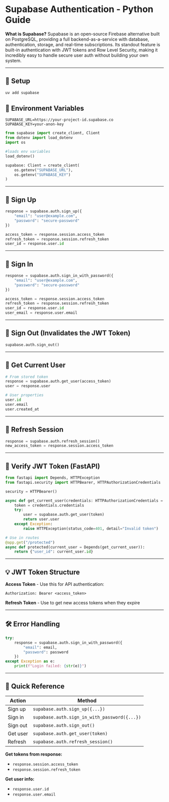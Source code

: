 # Supabase Authentication - Python Guide

**What is Supabase?** Supabase is an open-source Firebase alternative built on PostgreSQL, providing a full backend-as-a-service with database, authentication, storage, and real-time subscriptions. Its standout feature is built-in authentication with JWT tokens and Row Level Security, making it incredibly easy to handle secure user auth without building your own system.

---

## 🚀 Setup

```bash
uv add supabase
```

## 🔑 Environment Variables

```env
SUPABASE_URL=https://your-project-id.supabase.co
SUPABASE_KEY=your-anon-key
```

```python
from supabase import create_client, Client
from dotenv import load_dotenv
import os

#loads env variables
load_dotenv()

supabase: Client = create_client(
    os.getenv("SUPABASE_URL"),
    os.getenv("SUPABASE_KEY")
)
```

---

## 📧 Sign Up

```python
response = supabase.auth.sign_up({
    "email": "user@example.com",
    "password": "secure-password"
})

access_token = response.session.access_token
refresh_token = response.session.refresh_token
user_id = response.user.id
```

---

## 🔐 Sign In

```python
response = supabase.auth.sign_in_with_password({
    "email": "user@example.com",
    "password": "secure-password"
})

access_token = response.session.access_token
refresh_token = response.session.refresh_token
user_id = response.user.id
user_email = response.user.email
```

---

## 🚪 Sign Out (Invalidates the JWT Token)

```python
supabase.auth.sign_out()
```

---

## 👤 Get Current User

```python
# From stored token
response = supabase.auth.get_user(access_token)
user = response.user

# User properties
user.id
user.email
user.created_at
```

---

## 🔄 Refresh Session

```python
response = supabase.auth.refresh_session()
new_access_token = response.session.access_token
```

---

## 🎯 Verify JWT Token (FastAPI)

```python
from fastapi import Depends, HTTPException
from fastapi.security import HTTPBearer, HTTPAuthorizationCredentials

security = HTTPBearer()

async def get_current_user(credentials: HTTPAuthorizationCredentials = Depends(security)):
    token = credentials.credentials
    try:
        user = supabase.auth.get_user(token)
        return user.user
    except Exception:
        raise HTTPException(status_code=401, detail="Invalid token")

# Use in routes
@app.get("/protected")
async def protected(current_user = Depends(get_current_user)):
    return {"user_id": current_user.id}
```

---

## 💡 JWT Token Structure

**Access Token** - Use this for API authentication:
```
Authorization: Bearer <access_token>
```

**Refresh Token** - Use to get new access tokens when they expire

---

## 🛠️ Error Handling

```python
try:
    response = supabase.auth.sign_in_with_password({
        "email": email,
        "password": password
    })
except Exception as e:
    print(f"Login failed: {str(e)}")
```

---

## 📝 Quick Reference

| Action | Method |
|--------|--------|
| Sign up | `supabase.auth.sign_up({...})` |
| Sign in | `supabase.auth.sign_in_with_password({...})` |
| Sign out | `supabase.auth.sign_out()` |
| Get user | `supabase.auth.get_user(token)` |
| Refresh | `supabase.auth.refresh_session()` |

**Get tokens from response:**
- `response.session.access_token`
- `response.session.refresh_token`

**Get user info:**
- `response.user.id`
- `response.user.email`

